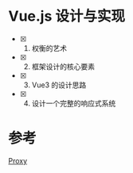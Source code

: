 # Vue.js 设计与实现

- [x] 1. 权衡的艺术
- [x] 2. 框架设计的核心要素
- [x] 3. Vue3 的设计思路
- [x] 4. 设计一个完整的响应式系统

# 参考

[Proxy](https://developer.mozilla.org/zh-CN/docs/Web/JavaScript/Reference/Global_Objects/Proxy)
